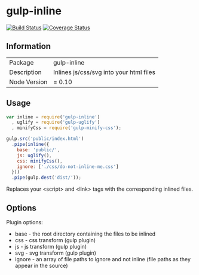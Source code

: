 gulp-inline
===========
[![Build Status](https://drone.io/github.com/ashaffer/gulp-inline/status.png)](https://drone.io/github.com/ashaffer/gulp-inline/latest)
[![Coverage Status](https://drone.io/github.com/ashaffer/gulp-inline/files/badge.png)](https://drone.io/github.com/ashaffer/gulp-inline/files/coverage/lcov-report/index.html)

## Information

<table>
  <tr><td>Package</td><td>gulp-inline</td></tr>
  <tr><td>Description</td><td>Inlines js/css/svg into your html files</td></tr>
  <tr><td>Node Version</td><td>= 0.10</td></tr>
</table>


## Usage

```javascript
var inline = require('gulp-inline')
  , uglify = require('gulp-uglify')
  , minifyCss = require('gulp-minify-css');

gulp.src('public/index.html')
  .pipe(inline({
    base: 'public/',
    js: uglify(),
    css: minifyCss(),
    ignore: ['./css/do-not-inline-me.css']
  }))
  .pipe(gulp.dest('dist/'));
```

Replaces your &lt;script&gt; and &lt;link&gt; tags with the corresponding inlined files.

## Options

Plugin options:

  * base - the root directory containing the files to be inlined
  * css - css transform (gulp plugin)
  * js - js transform (gulp plugin)
  * svg - svg transform (gulp plugin)
  * ignore - an array of file paths to ignore and not inline (file paths as they appear in the source)

